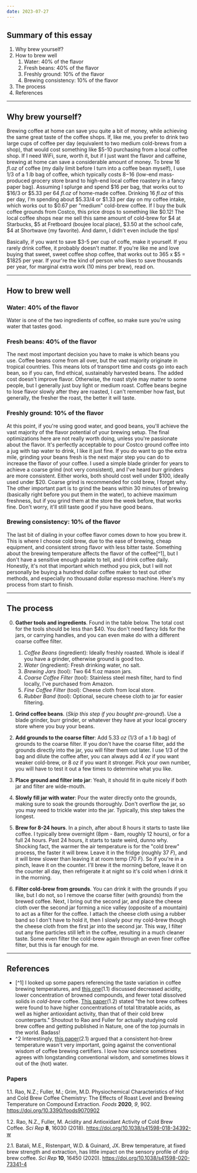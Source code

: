 ```yaml
---
date: 2023-07-27
---
```

## Summary of this essay
1. Why brew yourself?
2. How to brew well
	1. Water: 40% of the flavor
	2. Fresh beans: 40% of the flavor
	3. Freshly ground: 10% of the flavor
	4. Brewing consistency: 10% of the flavor
3. The process
4. References

---
## Why brew yourself?
Brewing coffee at home can save you quite a bit of money, while achieving the same great taste of the coffee shops. If, like me, you prefer to drink two large cups of coffee per day (equivalent to two medium cold-brews from a shop), that would cost something like $5-10 purchasing from a local coffee shop. If I need WiFi, sure, worth it, but if I just want the flavor and caffeine, brewing at home can save a considerable amount of money. To brew 16 *fl.oz* of coffee (my daily limit before I turn into a coffee bean myself), I use 1/3 of a 1 *lb* bag of coffee, which typically costs $8-$16 (low-end mass-produced grocery store brand to high-end local coffee roastery in a fancy paper bag). Assuming I splurge and spend $16 per bag, that works out to $16/3 or $5.33 per 64 *fl.oz* of home-made coffee. Drinking 16 *fl.oz* of this per day, I'm spending about $5.33/4 or $1.33 per day on my coffee intake, which works out to $0.67 per "medium" cold-brew coffee. If I buy the bulk coffee grounds from Costco, this price drops to something like $0.12! The local coffee shops near me sell this same amount of cold-brew for $4 at Starbucks, $5 at Fretboard (boujee local place), $3.50 at the school cafe, $4 at Shortwave (my favorite). And damn, I didn't even include the tips!

Basically, if you want to save $3-5 per cup of coffe, make it yourself. If you rarely drink coffee, it probably doesn't matter. If you're like me and love buying that sweet, sweet coffee shop coffee, that works out to 365 x $5 = $1825 per year. If your're the kind of person who likes to save thousands per year, for marginal extra work (10 mins per brew), read on.

---
## How to brew well

### Water: 40% of the flavor
Water is one of the two ingredients of coffee, so make sure you're using water that tastes good.

### Fresh beans: 40% of the flavor
The next most important decision you have to make is which beans you use. Coffee beans come from all over, but the vast majority originate in tropical countries. This means lots of transport time and costs go into each bean, so if you can, find ethical, sustainably harvested beans. The added cost doesn't improve flavor. Otherwise, the roast style may matter to some people, but I generally just buy light or medium roast. Coffee beans begine to lose flavor slowly after they are roasted, I can't remember how fast, but generally, the fresher the roast, the better it will taste.

### Freshly ground: 10% of the flavor
At this point, if you're using good water, and good beans, you'll achieve the vast majority of the flavor potential of your brewing setup. The final optimizations here are not really worth doing, unless you're passionate about the flavor. It's perfectly acceptable to pour Costco ground coffee into a jug with tap water to drink, I like it just fine. If you do want to go the extra mile, grinding your beans fresh is the next major step you can do to increase the flavor of your coffee. I used a simple blade grinder for years to achieve a coarse grind (not very consistent), and I've heard burr grinders are more consistent. Either works, both should cost well under $100, ideally used under $20. Coarse grind is recommended for cold brew, I forget why. The other important part is to grind the beans within 30 minutes of brewing (basically right before you put them in the water), to achieve maximum freshness, but if you grind them at the store the week before, that works fine. Don't worry, it'll still taste good if you have good beans.

### Brewing consistency: 10% of the flavor
The last bit of dialing in your coffee flavor comes down to how you brew it. This is where I choose cold brew, due to the ease of brewing, cheap equipment, and consistent strong flavor with less bitter taste. Something about the brewing temperature affects the flavor of the coffee[^1], but I don't have a sensitive enough palate to tell, and I drink coffee daily. Honestly, it's not that important which method you pick, but I will not personally be buying a hundred dollar coffee maker to test out other methods, and especially no thousand dollar espresso machine. Here's my process from start to finish.

---
## The process

0. **Gather tools and ingredients**. Found in the table below. The total cost for the tools should be less than $40. You don't need fancy lids for the jars, or carrying handles, and you can even make do with a different coarse coffee filter.
	1. *Coffee Beans* (ingredient): Ideally freshly roasted. Whole is ideal if you have a grinder, otherwise ground is good too.
	2. *Water* (ingredient): Fresh drinking water, no salt.
	3. *Brewing Jars* (tool): Two 64 fl.oz mason jars.
	4. *Coarse Coffee Filter* (tool): Stainless steel mesh filter, hard to find locally, I've purchased from Amazon.
	5. *Fine Coffee Filter* (tool): Cheese cloth from local store.
	6. *Rubber Band* (tool): Optional, secure cheese cloth to jar for easier filtering.

1. **Grind coffee beans**. (*Skip this step if you bought pre-ground*). Use a blade grinder, burr grinder, or whatever they have at your local grocery store where you buy your beans.

2. **Add grounds to the coarse filter**: Add 5.33 *oz* (1/3 of a 1 *lb* bag) of grounds to the coarse filter. If you don't have the coarse filter, add the grounds directly into the jar, you will filter them out later. I use 1/3 of the bag and dilute the coffee after, you can always add 4 *oz* if you want weaker cold-brew, or 8 *oz* if you want it stronger. Pick your own number, you will have to test it out a few times to determine what you like.

3. **Place ground and filter into jar**: Yeah, it should fit in quite nicely if both jar and filter are wide-mouth.

4. **Slowly fill jar with water**: Pour the water directly onto the grounds, making sure to soak the grounds thoroughly. Don't overflow the jar, so you may need to trickle water into the jar. Typically, this step takes the longest.

5. **Brew for 8-24 hours**. In a pinch, after about 8 hours it starts to taste like coffee. I typically brew overnight (8pm - 8am, roughly 12 hours), or for a full 24 hours. Past 24 hours, it starts to taste weird, dunno why. Shocking fact, the warmer the air temperature is for the "cold brew" process, the faster it will brew. Leave it in the fridge (roughly 37 *F*), and it will brew slower than leaving it at room temp (70 *F*). So if you're in a pinch, leave it on the counter. I'll brew it the morning before, leave it on the counter all day, then refrigerate it at night so it's cold when I drink it in the morning.

6. **Filter cold-brew from grounds**. You can drink it with the grounds if you like, but I do not, so I remove the coarse filter (with grounds) from the brewed coffee. Next, I bring out the second jar, and place the cheese cloth over the second jar forming a nice valley (opposite of a mountain) to act as a filter for the coffee. I attach the cheese cloth using a rubber band so I don't have to hold it, then I slowly pour my cold-brew though the cheese cloth from the first jar into the second jar. This way, I filter out any fine particles still left in the coffee, resulting in a much cleaner taste. Some even filter the cold-brew again through an even finer coffee filter, but this is far enough for me.

---
## References
- [^1] I looked up some papers referencing the taste variation in coffee brewing temperatures, and [this one](https://www.mdpi.com/2304-8158/9/7/902)(1.1) discussed decreased acidity, lower concentration of browned compounds, and fewer total dissolved solids in *cold-brew* coffee. [This paper](https://www.nature.com/articles/s41598-018-34392-w)(1.2) stated "the hot brew coffees were found to have higher concentrations of total titratable acids, as well as higher antioxidant activity, than that of their cold brew counterparts." Shoutout to Rao and Fuller for actually studying cold brew coffee and getting published in Nature, one of the top journals in the world. Badass!
- ^2 Interestingly, [this paper](https://www.nature.com/articles/s41598-020-73341-4)(2.1) argued that a consistent hot-brew temperature wasn't very important, going against the conventional wisdom of coffee brewing certifiers. I love how science sometimes agrees with longstanding conventional wisdom, and sometimes blows it out of the (hot) water.

### Papers
1.1. Rao, N.Z.; Fuller, M.; Grim, M.D. Physiochemical Characteristics of Hot and Cold Brew Coffee Chemistry: The Effects of Roast Level and Brewing Temperature on Compound Extraction. _Foods_ **2020**, _9_, 902. https://doi.org/10.3390/foods9070902

1.2. Rao, N.Z., Fuller, M. Acidity and Antioxidant Activity of Cold Brew Coffee. _Sci Rep_ **8**, 16030 (2018). https://doi.org/10.1038/s41598-018-34392-w

2.1. Batali, M.E., Ristenpart, W.D. & Guinard, JX. Brew temperature, at fixed brew strength and extraction, has little impact on the sensory profile of drip brew coffee. _Sci Rep_ **10**, 16450 (2020). https://doi.org/10.1038/s41598-020-73341-4
